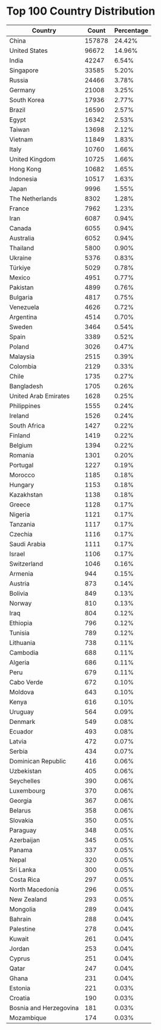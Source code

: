 # Top 100 Country Distribution
| Country | Count | Percentage |
|----|----|----|
| China | 157878 | 24.42% |
| United States | 96672 | 14.96% |
| India | 42247 | 6.54% |
| Singapore | 33585 | 5.20% |
| Russia | 24466 | 3.78% |
| Germany | 21008 | 3.25% |
| South Korea | 17936 | 2.77% |
| Brazil | 16590 | 2.57% |
| Egypt | 16342 | 2.53% |
| Taiwan | 13698 | 2.12% |
| Vietnam | 11849 | 1.83% |
| Italy | 10760 | 1.66% |
| United Kingdom | 10725 | 1.66% |
| Hong Kong | 10682 | 1.65% |
| Indonesia | 10517 | 1.63% |
| Japan | 9996 | 1.55% |
| The Netherlands | 8302 | 1.28% |
| France | 7962 | 1.23% |
| Iran | 6087 | 0.94% |
| Canada | 6055 | 0.94% |
| Australia | 6052 | 0.94% |
| Thailand | 5800 | 0.90% |
| Ukraine | 5376 | 0.83% |
| Türkiye | 5029 | 0.78% |
| Mexico | 4951 | 0.77% |
| Pakistan | 4899 | 0.76% |
| Bulgaria | 4817 | 0.75% |
| Venezuela | 4626 | 0.72% |
| Argentina | 4514 | 0.70% |
| Sweden | 3464 | 0.54% |
| Spain | 3389 | 0.52% |
| Poland | 3026 | 0.47% |
| Malaysia | 2515 | 0.39% |
| Colombia | 2129 | 0.33% |
| Chile | 1735 | 0.27% |
| Bangladesh | 1705 | 0.26% |
| United Arab Emirates | 1628 | 0.25% |
| Philippines | 1555 | 0.24% |
| Ireland | 1526 | 0.24% |
| South Africa | 1427 | 0.22% |
| Finland | 1419 | 0.22% |
| Belgium | 1394 | 0.22% |
| Romania | 1301 | 0.20% |
| Portugal | 1227 | 0.19% |
| Morocco | 1185 | 0.18% |
| Hungary | 1153 | 0.18% |
| Kazakhstan | 1138 | 0.18% |
| Greece | 1128 | 0.17% |
| Nigeria | 1121 | 0.17% |
| Tanzania | 1117 | 0.17% |
| Czechia | 1116 | 0.17% |
| Saudi Arabia | 1111 | 0.17% |
| Israel | 1106 | 0.17% |
| Switzerland | 1046 | 0.16% |
| Armenia | 944 | 0.15% |
| Austria | 873 | 0.14% |
| Bolivia | 849 | 0.13% |
| Norway | 810 | 0.13% |
| Iraq | 804 | 0.12% |
| Ethiopia | 796 | 0.12% |
| Tunisia | 789 | 0.12% |
| Lithuania | 738 | 0.11% |
| Cambodia | 688 | 0.11% |
| Algeria | 686 | 0.11% |
| Peru | 679 | 0.11% |
| Cabo Verde | 672 | 0.10% |
| Moldova | 643 | 0.10% |
| Kenya | 616 | 0.10% |
| Uruguay | 564 | 0.09% |
| Denmark | 549 | 0.08% |
| Ecuador | 493 | 0.08% |
| Latvia | 472 | 0.07% |
| Serbia | 434 | 0.07% |
| Dominican Republic | 416 | 0.06% |
| Uzbekistan | 405 | 0.06% |
| Seychelles | 390 | 0.06% |
| Luxembourg | 370 | 0.06% |
| Georgia | 367 | 0.06% |
| Belarus | 358 | 0.06% |
| Slovakia | 350 | 0.05% |
| Paraguay | 348 | 0.05% |
| Azerbaijan | 345 | 0.05% |
| Panama | 337 | 0.05% |
| Nepal | 320 | 0.05% |
| Sri Lanka | 300 | 0.05% |
| Costa Rica | 297 | 0.05% |
| North Macedonia | 296 | 0.05% |
| New Zealand | 293 | 0.05% |
| Mongolia | 289 | 0.04% |
| Bahrain | 288 | 0.04% |
| Palestine | 278 | 0.04% |
| Kuwait | 261 | 0.04% |
| Jordan | 253 | 0.04% |
| Cyprus | 251 | 0.04% |
| Qatar | 247 | 0.04% |
| Ghana | 231 | 0.04% |
| Estonia | 221 | 0.03% |
| Croatia | 190 | 0.03% |
| Bosnia and Herzegovina | 181 | 0.03% |
| Mozambique | 174 | 0.03% |
